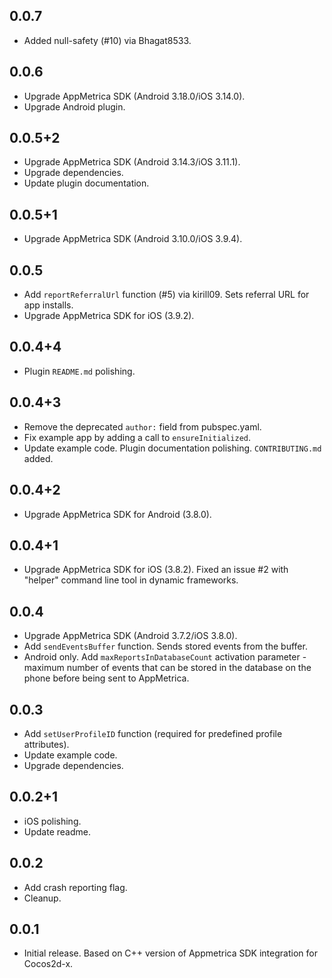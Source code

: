 ## 0.0.7

* Added null-safety (#10) via Bhagat8533. 

## 0.0.6

* Upgrade AppMetrica SDK (Android 3.18.0/iOS 3.14.0).
* Upgrade Android plugin.

## 0.0.5+2

* Upgrade AppMetrica SDK (Android 3.14.3/iOS 3.11.1).
* Upgrade dependencies.
* Update plugin documentation.

## 0.0.5+1

* Upgrade AppMetrica SDK (Android 3.10.0/iOS 3.9.4).

## 0.0.5

* Add `reportReferralUrl` function (#5) via kirill09. Sets referral URL for app installs.
* Upgrade AppMetrica SDK for iOS (3.9.2).

## 0.0.4+4

* Plugin `README.md` polishing.

## 0.0.4+3

* Remove the deprecated `author:` field from pubspec.yaml.
* Fix example app by adding a call to `ensureInitialized`.
* Update example code. Plugin documentation polishing. `CONTRIBUTING.md` added.

## 0.0.4+2

* Upgrade AppMetrica SDK for Android (3.8.0).

## 0.0.4+1

* Upgrade AppMetrica SDK for iOS (3.8.2). Fixed an issue #2 with "helper" command line tool in dynamic frameworks.

## 0.0.4

* Upgrade AppMetrica SDK (Android 3.7.2/iOS 3.8.0).
* Add `sendEventsBuffer` function. Sends stored events from the buffer.
* Android only. Add `maxReportsInDatabaseCount` activation parameter - maximum number of events that can be stored in the database on the phone before being sent to AppMetrica.

## 0.0.3

* Add `setUserProfileID` function (required for predefined profile attributes).
* Update example code.
* Upgrade dependencies.

## 0.0.2+1

* iOS polishing.
* Update readme.

## 0.0.2

* Add crash reporting flag.
* Cleanup.

## 0.0.1

* Initial release. Based on C++ version of Appmetrica SDK integration for Cocos2d-x.
